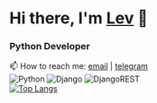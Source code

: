 # Hi there, I'm [Lev](https://vk.com/ckemnebivait) 👋 
### Python Developer
📫 How to reach me: [email](mailto:solodkolev@gmail.com) | [telegram](https://t.me/The_Lost_Fader)  
![Python](https://img.shields.io/badge/python-3670A0?style=for-the-badge&logo=python&logoColor=ffdd54)
![Django](https://img.shields.io/badge/django-%23092E20.svg?style=for-the-badge&logo=django&logoColor=white)
![DjangoREST](https://img.shields.io/badge/DJANGO-REST-ff1709?style=for-the-badge&logo=django&logoColor=white&color=ff1709&labelColor=gray)  
[![Top Langs](https://github-readme-stats.vercel.app/api/top-langs/?username=ReveredFader&layout=compact)](https://github.com/anuraghazra/github-readme-stats)

